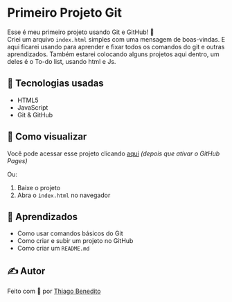 # Primeiro Projeto Git

Esse é meu primeiro projeto usando Git e GitHub! 🚀  
Criei um arquivo `index.html` simples com uma mensagem de boas-vindas.
E aqui ficarei usando para aprender e fixar todos os comandos do git e outras aprendizados.
Também estarei colocando alguns projetos aqui dentro, um deles é o To-do list, usando html e Js.

## 🚀 Tecnologias usadas

- HTML5
- JavaScript
- Git & GitHub

## 📂 Como visualizar

Você pode acessar esse projeto clicando [aqui](https://thiagoarts.github.io/primeiro-projeto.git) *(depois que ativar o GitHub Pages)*

Ou:
1. Baixe o projeto
2. Abra o `index.html` no navegador

## 🧠 Aprendizados

- Como usar comandos básicos do Git
- Como criar e subir um projeto no GitHub
- Como criar um `README.md`

## ✍️ Autor

Feito com 💙 por [Thiago Benedito](https://github.com/Thiagoarts)
